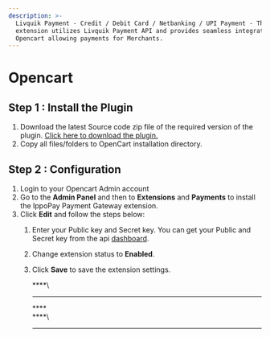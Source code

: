 ```yaml
---
description: >-
  Livquik Payment - Credit / Debit Card / Netbanking / UPI Payment - This
  extension utilizes Livquik Payment API and provides seamless integration with
  Opencart allowing payments for Merchants.
---
```


# Opencart

## Step 1 : Install the Plugin

1. Download the latest Source code zip file of the required version of the plugin. [Click here to download the plugin.](https://www.opencart.com/index.php?route=marketplace/extension/info\&extension\_id=39802)
2. Copy all files/folders to OpenCart installation directory.

## Step 2 : Configuration

1. Login to your Opencart Admin account
2. Go to the **Admin Panel** and then to **Extensions** and **Payments** to install the IppoPay Payment Gateway extension.
3. Click **Edit** and follow the steps below:
   1. Enter your Public key and Secret key. You can get your Public and Secret key from the api [dashboard](https://app.ippopay.com/settings/api).
   2. Change extension status to **Enabled**.
   3.  Click **Save** to save the extension settings.

       \*\*\*\*\\

       ***

       \*\*\*\*\
       \*\*\*\*\\

       ***
